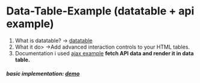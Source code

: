 # Data-Table-Example (datatable + api example)

1. What is datatable? -> [datatable](https://datatables.net/)
2. What it do> ->Add advanced interaction controls to your HTML tables.
3. Documentation i used [ajax example](https://datatables.net/manual/ajax)
**fetch API data and render it in data table.**
##### basic implementation: [demo](https://saxenaudit.github.io/Data-Table-Example)
